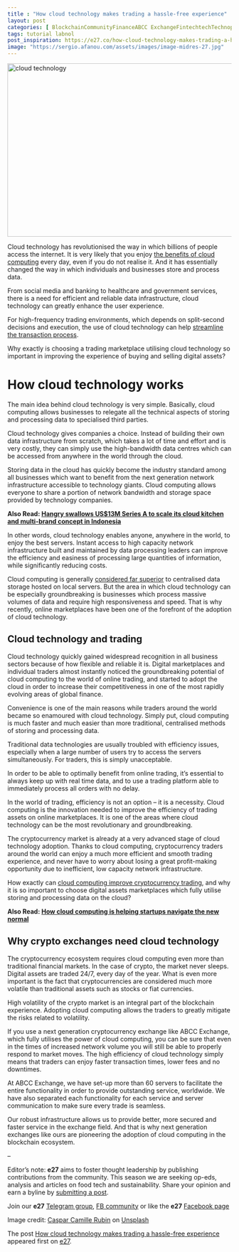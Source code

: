 ```yaml
---
title : "How cloud technology makes trading a hassle-free experience"
layout: post
categories: [ BlockchainCommunityFinanceABCC ExchangeFintechtechTechnopreneurtrading ]
tags: tutorial labnol
post_inspiration: https://e27.co/how-cloud-technology-makes-trading-a-hassle-free-experience-20210503/
image: "https://sergio.afanou.com/assets/images/image-midres-27.jpg"
---
```


<img loading="lazy" class="aligncenter wp-image-416330 size-full" src="https://e27.co/wp-content/uploads/2021/05/caspar-camille-rubin-0qvBNep1Y04-unsplash.jpg" alt="cloud technology" width="690" height="390" />
<p>Cloud technology has revolutionised the way in which billions of people access the internet. It is very likely that you enjoy <a rel="follow" href="https://www.investopedia.com/terms/c/cloud-computing.asp">the benefits of cloud computing</a> every day, even if you do not realise it. And it has essentially changed the way in which individuals and businesses store and process data.</p>
<p>From social media and banking to healthcare and government services, there is a need for efficient and reliable data infrastructure, cloud technology can greatly enhance the user experience.</p>
<p>For high-frequency trading environments, which depends on split-second decisions and execution, the use of cloud technology can help <a rel="follow" href="https://www.mckinsey.com/~/media/McKinsey/Business%20Functions/McKinsey%20Digital/Our%20Insights/Creating%20value%20with%20the%20cloud%20compendium/Creating-value-with-the-cloud.ashx">streamline the transaction process</a>.</p>
<p>Why exactly is choosing a trading marketplace utilising cloud technology so important in improving the experience of buying and selling digital assets?</p>
<h1>How cloud technology works</h1>
<p>The main idea behind cloud technology is very simple. Basically, cloud computing allows businesses to relegate all the technical aspects of storing and processing data to specialised third parties.</p>
<p>Cloud technology gives companies a choice. Instead of building their own data infrastructure from scratch, which takes a lot of time and effort and is very costly, they can simply use the high-bandwidth data centres which can be accessed from anywhere in the world through the cloud.</p>
<p>Storing data in the cloud has quickly become the industry standard among all businesses which want to benefit from the next generation network infrastructure accessible to technology giants. Cloud computing allows everyone to share a portion of network bandwidth and storage space provided by technology companies.</p>
<p><strong>Also Read: <a rel="follow" href="https://e27.co/indonesian-cloud-kitchen-startup-hangry-closes-us13m-series-a-20210503/">Hangry swallows US$13M Series A to scale its cloud kitchen and multi-brand concept in Indonesia</a></strong></p>
<p>In other words, cloud technology enables anyone, anywhere in the world, to enjoy the best servers. Instant access to high capacity network infrastructure built and maintained by data processing leaders can improve the efficiency and easiness of processing large quantities of information, while significantly reducing costs.</p>
<p>Cloud computing is generally <a rel="follow" href="https://www.information-age.com/top-10-benefits-cloud-computing-123467995/">considered far superior</a> to centralised data storage hosted on local servers. But the area in which cloud technology can be especially groundbreaking is businesses which process massive volumes of data and require high responsiveness and speed. That is why recently, online marketplaces have been one of the forefront of the adoption of cloud technology.</p>
<h2>Cloud technology and trading</h2>
<p>Cloud technology quickly gained widespread recognition in all business sectors because of how flexible and reliable it is. Digital marketplaces and individual traders almost instantly noticed the groundbreaking potential of cloud computing to the world of online trading, and started to adopt the cloud in order to increase their competitiveness in one of the most rapidly evolving areas of global finance.</p>
<p>Convenience is one of the main reasons while traders around the world became so enamoured with cloud technology. Simply put, cloud computing is much faster and much easier than more traditional, centralised methods of storing and processing data.</p>
<p>Traditional data technologies are usually troubled with efficiency issues, especially when a large number of users try to access the servers simultaneously. For traders, this is simply unacceptable.</p>
<p>In order to be able to optimally benefit from online trading, it’s essential to always keep up with real time data, and to use a trading platform able to immediately process all orders with no delay.</p>
<p>In the world of trading, efficiency is not an option – it is a necessity. Cloud computing is the innovation needed to improve the efficiency of trading assets on online marketplaces. It is one of the areas where cloud technology can be the most revolutionary and groundbreaking.</p>
<p>The cryptocurrency market is already at a very advanced stage of cloud technology adoption. Thanks to cloud computing, cryptocurrency traders around the world can enjoy a much more efficient and smooth trading experience, and never have to worry about losing a great profit-making opportunity due to inefficient, low capacity network infrastructure.</p>
<p>How exactly can <a rel="follow" href="https://medium.com/ethex-market/built-on-ethereum-decentralized-cloud-computing-projects-b47bf2a4df43">cloud computing improve cryptocurrency trading</a>, and why it is so important to choose digital assets marketplaces which fully utilise storing and processing data on the cloud?</p>
<p><strong>Also Read: <a rel="follow" href="https://e27.co/helping-startups-succeed-as-we-navigate-a-new-normal-20201117/">How cloud computing is helping startups navigate the new normal</a></strong></p>
<h2>Why crypto exchanges need cloud technology</h2>
<p>The cryptocurrency ecosystem requires cloud computing even more than traditional financial markets. In the case of crypto, the market never sleeps. Digital assets are traded 24/7, every day of the year. What is even more important is the fact that cryptocurrencies are considered much more volatile than traditional assets such as stocks or fiat currencies.</p>
<p>High volatility of the crypto market is an integral part of the blockchain experience. Adopting cloud computing allows the traders to greatly mitigate the risks related to volatility.</p>
<p>If you use a next generation cryptocurrency exchange like ABCC Exchange, which fully utilises the power of cloud computing, you can be sure that even in the times of increased network volume you will still be able to properly respond to market moves. The high efficiency of cloud technology simply means that traders can enjoy faster transaction times, lower fees and no downtimes.</p>
<p>At ABCC Exchange, we have set-up more than 60 servers to facilitate the entire functionality in order to provide outstanding service, worldwide. We have also separated each functionality for each service and server communication to make sure every trade is seamless.</p>
<p>Our robust infrastructure allows us to provide better, more secured and faster service in the exchange field. And that is why next generation exchanges like ours are pioneering the adoption of cloud computing in the blockchain ecosystem.</p>
<p>&#8211;</p>
<p class="p1"><span class="s1">Editor’s note: <strong>e27</strong> aims to foster thought leadership by publishing contributions from the community. This season we are seeking op-eds, analysis and articles on food tech and sustainability. Share your opinion and earn a byline by <a rel="follow" href="https://e27.co/contributor"><span class="s2">submitting a post</span></a>.</span></p>
<p class="p1"><span class="s1">Join our <strong>e27</strong> <a rel="follow" href="https://t.me/joinchat/HmTbfBcGCZeykhM8NOlQ-g"><span class="s2">Telegram group</span></a>, <a rel="follow" href="https://www.facebook.com/groups/e27co/permalink/886904662065955/">FB community</a> or like the <strong>e27</strong> <a rel="follow" href="https://www.facebook.com/e27/?ref=your_pages"><span class="s2">Facebook page</span></a></span></p>
<p>Image credit: <a rel="follow" href="https://unsplash.com/@casparrubin?utm_source=unsplash&amp;utm_medium=referral&amp;utm_content=creditCopyText">Caspar Camille Rubin</a> on <a rel="follow" href="https://unsplash.com/s/photos/cloud-computing?utm_source=unsplash&amp;utm_medium=referral&amp;utm_content=creditCopyText">Unsplash</a></p>
<p>The post <a rel="nofollow" href="https://e27.co/how-cloud-technology-makes-trading-a-hassle-free-experience-20210503/">How cloud technology makes trading a hassle-free experience</a> appeared first on <a rel="nofollow" href="https://e27.co">e27</a>.</p>
